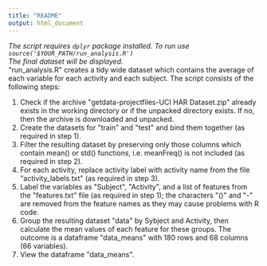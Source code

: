 ```yaml
---
title: "README"
output: html_document
---
```


*The script requires `dplyr` package installed.* 
*To run use `source('$YOUR_PATH/run_analysis.R')`*  
*The final dataset will be displayed.*  
"run_analysis.R" creates a tidy wide dataset which contains
the average of each variable for each activity and each subject. The script
consists of the following steps:  
1. Check if the archive "getdata-projectfiles-UCI HAR Dataset.zip" already
exists in the working directory or if the unpacked directory exists. If no, then
the archive is downloaded and unpacked.  
2. Create the datasets for "train" and "test" and bind them together (as
required in step 1).  
3. Filter the resulting dataset by preserving only those columns which
contain mean() or std() functions, i.e. meanFreq() is not included (as
required in step 2).  
4. For each activity, replace activity label with activity name from the file "activity_labels.txt" (as required in step 3).  
5. Label the variables as "Subject", "Activity", and a list
of features from the "features.txt" file (as required in step 1);
the characters "()" and "-" are
removed from the feature names as they may cause problems with R code.  
6. Group the resulting dataset "data" by Sybject and Activity, then calculate
the mean values of each feature for these groups. The outcome is a dataframe
"data_means" with 180 rows and 68 columns (66 variables).  
7. View the dataframe "data_means".  


